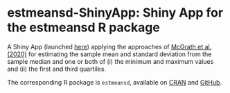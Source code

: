 # estmeansd-ShinyApp: Shiny App for the estmeansd R package

A Shiny App (launched [here](https://smcgrath.shinyapps.io/estmeansd)) applying the approaches of [McGrath et al. (2020)](https://journals.sagepub.com/doi/full/10.1177/0962280219889080) for estimating the sample mean and standard deviation from the sample median and one or both of (i) the minimum and maximum values and (ii) the first and third quartiles.

The corresponding R package is `estmeansd`, available on [CRAN](https://CRAN.R-project.org/package=estmeansd) and [GitHub](https://github.com/stmcg/estmeansd). 
